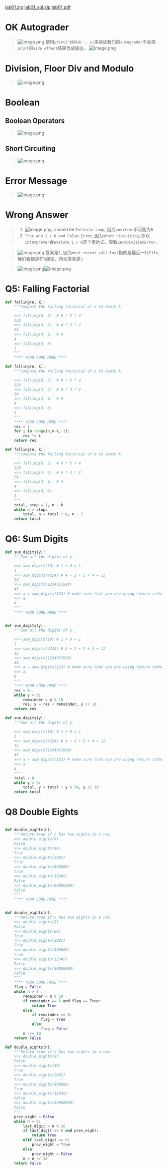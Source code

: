 [lab01.zip](https://www.yuque.com/attachments/yuque/0/2022/zip/12393765/1672300739549-735a71bc-8efa-4c83-91f8-68b8d55dbe2e.zip)
[lab01_sol.zip](https://www.yuque.com/attachments/yuque/0/2022/zip/12393765/1672301827694-bb36a58c-efc3-4bb8-8d3a-3e3d2febff20.zip)
[lab01.pdf](https://www.yuque.com/attachments/yuque/0/2022/pdf/12393765/1672308407608-b9852a8a-6cfc-4bf1-add9-0fde617296dd.pdf)

# OK Autograder
> ![image.png](./Lab01__Functions__Control.assets/20230302_1004466717.png)
> 使用`print('DEBUG:', x)`来保证我们的`autograder`不会把`print`的`side effect`结果当成输出。
> ![image.png](./Lab01__Functions__Control.assets/20230302_1004463283.png)


# Division, Floor Div and Modulo
> ![image.png](./Lab01__Functions__Control.assets/20230302_1004461909.png)


# Boolean
## Boolean Operators
> ![image.png](./Lab01__Functions__Control.assets/20230302_1004469853.png)



## Short Circuiting
> ![image.png](./Lab01__Functions__Control.assets/20230302_1004467880.png)



# Error Message
> ![image.png](./Lab01__Functions__Control.assets/20230302_1004471604.png)



# Wrong Answer
> 1. ![image.png](./Lab01__Functions__Control.assets/20230302_1004471701.png), should be `Infinite Loop`, 因为`positive`不可能为`0`
> 2. `True and 1 / 0 and False`: `Error`, 因为`short circuiting`, 所以`interpreter`会`evalute 1 / 0`这个表达式，导致`ZeroDivisionError`。 

> ![image.png](./Lab01__Functions__Control.assets/20230302_1004471998.png)
> 答案是`1`, 因为`most recent call last`指的是最后一行`File`, 我们看到是在`h`里面，所以答案是`1`

> ![image.png](./Lab01__Functions__Control.assets/20230302_1004477163.png)![image.png](./Lab01__Functions__Control.assets/20230302_1004471081.png)



# Q5: Falling Factorial
```python
def falling(n, k):
    """Compute the falling factorial of n to depth k.

    >>> falling(6, 3)  # 6 * 5 * 4
    120
    >>> falling(4, 3)  # 4 * 3 * 2
    24
    >>> falling(4, 1)  # 4
    4
    >>> falling(4, 0)
    1
    """
    "*** YOUR CODE HERE ***"
```
```python
def falling(n, k):
    """Compute the falling factorial of n to depth k.

    >>> falling(6, 3)  # 6 * 5 * 4
    120
    >>> falling(4, 3)  # 4 * 3 * 2
    24
    >>> falling(4, 1)  # 4
    4
    >>> falling(4, 0)
    1
    """
    "*** YOUR CODE HERE ***"
    res = 1
    for i in range(n,n-k,-1):
        res *= i
    return res

```
```python
def falling(n, k):
    """Compute the falling factorial of n to depth k.

    >>> falling(6, 3)  # 6 * 5 * 4
    120
    >>> falling(4, 3)  # 4 * 3 * 2
    24
    >>> falling(4, 1)  # 4
    4
    >>> falling(4, 0)
    1
    """
    total, stop = 1, n - k
    while n > stop:
        total, n = total * n, n - 1
    return total
```

# Q6: Sum Digits
```python
def sum_digits(y):
    """Sum all the digits of y.

    >>> sum_digits(10) # 1 + 0 = 1
    1
    >>> sum_digits(4224) # 4 + 2 + 2 + 4 = 12
    12
    >>> sum_digits(1234567890)
    45
    >>> a = sum_digits(123) # make sure that you are using return rather than print
    >>> a
    6
    """
    "*** YOUR CODE HERE ***"
```
```python

def sum_digits(y):
    """Sum all the digits of y.

    >>> sum_digits(10) # 1 + 0 = 1
    1
    >>> sum_digits(4224) # 4 + 2 + 2 + 4 = 12
    12
    >>> sum_digits(1234567890)
    45
    >>> a = sum_digits(123) # make sure that you are using return rather than print
    >>> a
    6
    """
    "*** YOUR CODE HERE ***"
    res = 0
    while y > 0:
        remainder = y % 10
        res, y = res + remainder, y // 10
    return res
```
```python
def sum_digits(y):
    """Sum all the digits of y.

    >>> sum_digits(10) # 1 + 0 = 1
    1
    >>> sum_digits(4224) # 4 + 2 + 2 + 4 = 12
    12
    >>> sum_digits(1234567890)
    45
    >>> a = sum_digits(123) # make sure that you are using return rather than print
    >>> a
    6
    """
    total = 0
    while y > 0:
        total, y = total + y % 10, y // 10
    return total

```


# Q8 Double Eights
```python

def double_eights(n):
    """Return true if n has two eights in a row.
    >>> double_eights(8)
    False
    >>> double_eights(88)
    True
    >>> double_eights(2882)
    True
    >>> double_eights(880088)
    True
    >>> double_eights(12345)
    False
    >>> double_eights(80808080)
    False
    """
    "*** YOUR CODE HERE ***"
```
```python

def double_eights(n):
    """Return true if n has two eights in a row.
    >>> double_eights(8)
    False
    >>> double_eights(88)
    True
    >>> double_eights(2882)
    True
    >>> double_eights(880088)
    True
    >>> double_eights(12345)
    False
    >>> double_eights(80808080)
    False
    """
    "*** YOUR CODE HERE ***"
    flag = False
    while n > 0 :
        remainder = n % 10
        if remainder == 8 and flag == True:
            return True
        else:
            if remainder == 8:
                flag = True
            else:
                flag = False
        n //= 10
    return False

```
```python
def double_eights(n):
    """Return true if n has two eights in a row.
    >>> double_eights(8)
    False
    >>> double_eights(88)
    True
    >>> double_eights(2882)
    True
    >>> double_eights(880088)
    True
    >>> double_eights(12345)
    False
    >>> double_eights(80808080)
    False
    """
    prev_eight = False
    while n > 0:
        last_digit = n % 10
        if last_digit == 8 and prev_eight:
            return True
        elif last_digit == 8:
            prev_eight = True
        else:
            prev_eight = False
        n = n // 10
    return False
```
